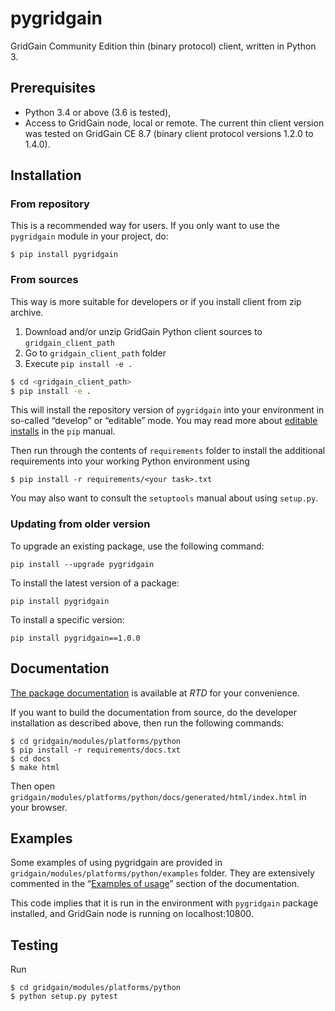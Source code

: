 # pygridgain
GridGain Community Edition thin (binary protocol) client, written in Python 3.

## Prerequisites

- Python 3.4 or above (3.6 is tested),
- Access to GridGain node, local or remote. The current thin client
  version was tested on GridGain CE 8.7 (binary client protocol versions
  1.2.0 to 1.4.0).

## Installation

### From repository
This is a recommended way for users. If you only want to use the `pygridgain`
module in your project, do:
```
$ pip install pygridgain
```

### From sources
This way is more suitable for developers or if you install client from zip archive.
1. Download and/or unzip GridGain Python client sources to `gridgain_client_path`
2. Go to `gridgain_client_path` folder
3. Execute `pip install -e .`

```bash
$ cd <gridgain_client_path>
$ pip install -e .
```

This will install the repository version of `pygridgain` into your environment
in so-called “develop” or “editable” mode. You may read more about
[editable installs](https://pip.pypa.io/en/stable/reference/pip_install/#editable-installs)
in the `pip` manual.

Then run through the contents of `requirements` folder to install
the additional requirements into your working Python environment using
```
$ pip install -r requirements/<your task>.txt
```

You may also want to consult the `setuptools` manual about using `setup.py`.

### Updating from older version

To upgrade an existing package, use the following command:
```
pip install --upgrade pygridgain
```

To install the latest version of a package:

```
pip install pygridgain
```

To install a specific version:

```
pip install pygridgain==1.0.0
```

## Documentation
[The package documentation](https://pygridgain.readthedocs.io) is available
at *RTD* for your convenience.

If you want to build the documentation from source, do the developer
installation as described above, then run the following commands:
```
$ cd gridgain/modules/platforms/python
$ pip install -r requirements/docs.txt
$ cd docs
$ make html
```

Then open `gridgain/modules/platforms/python/docs/generated/html/index.html`
in your browser.

## Examples
Some examples of using pygridgain are provided in
`gridgain/modules/platforms/python/examples` folder. They are extensively
commented in the
“[Examples of usage](https://pygridgain.readthedocs.io/en/latest/examples.html)”
section of the documentation.

This code implies that it is run in the environment with `pygridgain` package
installed, and GridGain node is running on localhost:10800.

## Testing
Run
```
$ cd gridgain/modules/platforms/python
$ python setup.py pytest
```